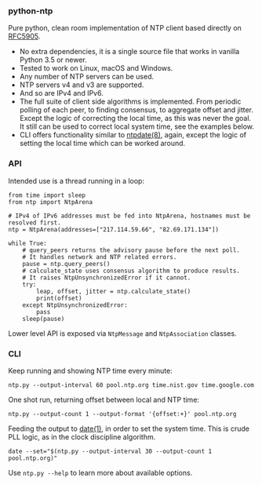 

### python-ntp

Pure python, clean room implementation of NTP client based directly on
[RFC5905](https://datatracker.ietf.org/doc/html/rfc5905).

* No extra dependencies, it is a single source file that works
  in vanilla Python 3.5 or newer.
* Tested to work on Linux, macOS and Windows.
* Any number of NTP servers can be used.
* NTP servers v4 and v3 are supported.
* And so are IPv4 and IPv6.
* The full suite of client side algorithms is implemented.
  From periodic polling of each peer, to finding consensus,
  to aggregate offset and jitter. Except the logic of correcting
  the local time, as this was never the goal. It still can
  be used to correct local system time, see the examples below.
* CLI offers functionality similar to [ntpdate(8)](https://linux.die.net/man/8/ntpdate),
  again, except the logic of setting the local time which can be worked around.


### API

Intended use is a thread running in a loop:

```
from time import sleep
from ntp import NtpArena

# IPv4 of IPv6 addresses must be fed into NtpArena, hostnames must be resolved first.
ntp = NtpArena(addresses=["217.114.59.66", "82.69.171.134"])

while True:
    # query_peers returns the advisory pause before the next poll.
    # It handles network and NTP related errors.
    pause = ntp.query_peers()
    # calculate_state uses consensus algorithm to produce results.
    # It raises NtpUnsynchronizedError if it cannot.
    try:
        leap, offset, jitter = ntp.calculate_state()
        print(offset)
    except NtpUnsynchronizedError:
        pass
    sleep(pause)
```

Lower level API is exposed via `NtpMessage` and `NtpAssociation` classes.


### CLI

Keep running and showing NTP time every minute:

```
ntp.py --output-interval 60 pool.ntp.org time.nist.gov time.google.com
```

One shot run, returning offset between local and NTP time:

```
ntp.py --output-count 1 --output-format '{offset:+}' pool.ntp.org
```

Feeding the output to [date(1)](https://linux.die.net/man/1/date), in order to set
the system time. This is crude PLL logic, as in the clock discipline algorithm.

```
date --set="$(ntp.py --output-interval 30 --output-count 1 pool.ntp.org)"
```

Use `ntp.py --help` to learn more about available options.

